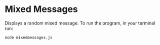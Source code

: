 # Mixed Messages

Displays a random mixed message. To run the program, in your terminal run:

```
node mixedmessages.js
```